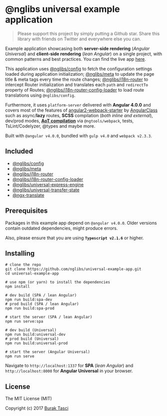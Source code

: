 # @nglibs universal example application

> Please support this project by simply putting a Github star. Share this library with friends on Twitter and everywhere else you can.

Example application showcasing both **server-side rendering** (*Angular Universal*) and **client-side rendering** (*lean Angular*) on a single project, with common patterns and best practices. You can find the live app [here](https://nglibs-universal-example-app.azurewebsites.net).

This application uses [@nglibs/config](https://github.com/nglibs/config) to fetch the configuration settings loaded during application initialization; [@nglibs/meta](https://github.com/nglibs/meta) to update the page title & meta tags every time the route changes; [@nglibs/i18n-router](https://github.com/nglibs/i18n-router) to intercept Router initialization and translates each `path` and `redirectTo` property of Routes; [@nglibs/i18n-router-config-loader](https://github.com/nglibs/i18n-router-config-loader) to load route translations using `@nglibs/config`.

Furthermore, it uses `platform-server` delivered with **Angular 4.0.0** and covers most of the features of [angular2-webpack-starter](https://github.com/AngularClass/angular2-webpack-starter/) by [AngularClass](https://github.com/AngularClass) such as async/**lazy** routes, **SCSS** compilation (*both inline and external*), dev/prod modes, **[AoT compilation]** via `@ngtools/webpack`, tests, TsLint/Codelyzer, @types and maybe more.         

Built with `@angular v4.0.0`, bundled with `gulp v4.0` and `webpack v2.3.3`.

## Included

- [@nglibs/config]
- [@nglibs/meta]
- [@nglibs/i18n-router]
- [@nglibs/i18n-router-config-loader]
- [@nglibs/universal-express-engine]
- [@nglibs/universal-transfer-state]
- [@ngx-translate](https://github.com/ngx-translate/core)

## Prerequisites
Packages in this example app depend on `@angular v4.0.0`. Older versions contain outdated dependencies, might produce errors.

Also, please ensure that you are using **`Typescript v2.1.6`** or higher.

## Installing

```
# clone the repo
git clone https://github.com/nglibs/universal-example-app.git
cd universal-example-app

# use npm (or yarn) to install the dependencies
npm install

# dev build (SPA / lean Angular)
npm run build:spa-dev
# prod build (SPA / lean Angular)
npm run build:spa-prod

# start the server (SPA / lean Angular)
npm run serve:spa

# dev build (Universal)
npm run build:universal-dev
# prod build (Universal)
npm run build:universal-prod

# start the server (Angular Universal)
npm run serve
```

Navigate to `http://localhost:1337` for **SPA** (*lean Angular*) and `http://localhost:8000` for **Angular Universal** in your browser.

## License
The MIT License (MIT)

Copyright (c) 2017 [Burak Tasci]

[Burak Tasci]: http://www.buraktasci.com

[@nglibs/config]: https://github.com/nglibs/config
[@nglibs/meta]: https://github.com/nglibs/meta
[@nglibs/i18n-router]: https://github.com/nglibs/i18n-router
[@nglibs/i18n-router-config-loader]: https://github.com/nglibs/i18n-router-config-loader
[@nglibs/universal-express-engine]: https://github.com/nglibs/universal-express-engine
[@nglibs/universal-transfer-state]: https://github.com/nglibs/universal-transfer-state
[AoT compilation]: https://angular.io/docs/ts/latest/cookbook/aot-compiler.html
[Burak Tasci]: http://www.buraktasci.com
